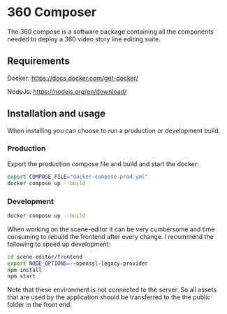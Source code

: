 # 360 Composer

The 360 compose is a software package containing all the components needed to deploy a 360 video story line editing suite.

## Requirements

Docker:
https://docs.docker.com/get-docker/

NodeJs:
https://nodejs.org/en/download/

## Installation and usage

When installing you can choose to run a production or development build.

### Production

Export the production compose file and build and start the docker:

```bash
export COMPOSE_FILE="docker-compose-prod.yml"
docker compose up --build
```

### Development

```bash
docker compose up --build
```

When working on the scene-editor it can be very cumbersome and time consuming to rebuild the frontend after every change.
I recommend the following to speed up development:

```bash
cd scene-editor/frontend
export NODE_OPTIONS=--openssl-legacy-provider
npm install
npm start
```

Note that these environment is not connected to the server. So all assets that are used by the application should be transferred
to the the public folder in the front end.
